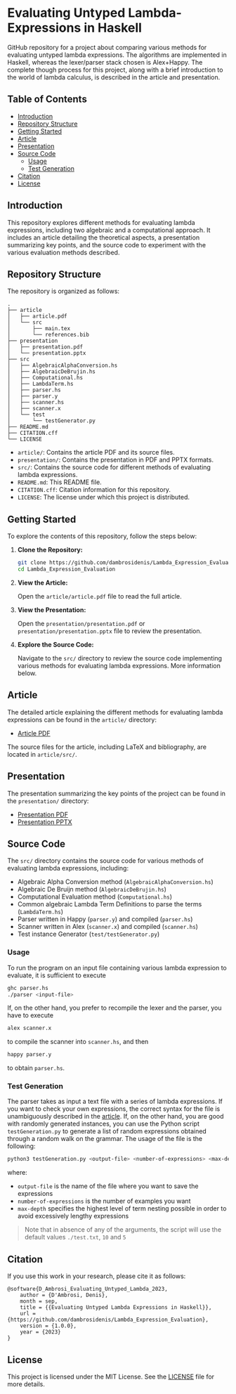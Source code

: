 # Evaluating Untyped Lambda-Expressions in Haskell

GitHub repository for a project about comparing various methods for evaluating untyped lambda expressions. The algorithms are implemented in Haskell, whereas the lexer/parser stack chosen is Alex+Happy. The complete though process for this project, along with a brief introduction to the world of lambda calculus, is described in the article and presentation.

## Table of Contents

- [Introduction](#introduction)
- [Repository Structure](#repository-structure)
- [Getting Started](#getting-started)
- [Article](#article)
- [Presentation](#presentation)
- [Source Code](#source-code)
    - [Usage](#usage)
    - [Test Generation](#test-generation)
- [Citation](#citation)
- [License](#license)

## Introduction

This repository explores different methods for evaluating lambda expressions, including two algebraic and a computational approach. It includes an article detailing the theoretical aspects, a presentation summarizing key points, and the source code to experiment with the various evaluation methods described.

## Repository Structure

The repository is organized as follows:

```
.
├── article
│   ├── article.pdf
│   └── src
│       ├── main.tex
│       └── references.bib
├── presentation
│   ├── presentation.pdf
│   └── presentation.pptx
├── src
│   ├── AlgebraicAlphaConversion.hs
│   ├── AlgebraicDeBrujin.hs
│   ├── Computational.hs
│   ├── LambdaTerm.hs
│   ├── parser.hs
│   ├── parser.y
│   ├── scanner.hs
│   ├── scanner.x
│   └── test
│       └── testGenerator.py
├── README.md
├── CITATION.cff
└── LICENSE
```

- `article/`: Contains the article PDF and its source files.
- `presentation/`: Contains the presentation in PDF and PPTX formats.
- `src/`: Contains the source code for different methods of evaluating lambda expressions.
- `README.md`: This README file.
- `CITATION.cff`: Citation information for this repository.
- `LICENSE`: The license under which this project is distributed.

## Getting Started

To explore the contents of this repository, follow the steps below:

1. **Clone the Repository:**

   ```bash
   git clone https://github.com/dambrosidenis/Lambda_Expression_Evaluation.git
   cd Lambda_Expression_Evaluation
   ```

2. **View the Article:**

   Open the `article/article.pdf` file to read the full article.

3. **View the Presentation:**

   Open the `presentation/presentation.pdf` or `presentation/presentation.pptx` file to review the presentation.

4. **Explore the Source Code:**

   Navigate to the `src/` directory to review the source code implementing various methods for evaluating lambda expressions. More information below.

## Article

The detailed article explaining the different methods for evaluating lambda expressions can be found in the `article/` directory:

- [Article PDF](article/article.pdf)

The source files for the article, including LaTeX and bibliography, are located in `article/src/`.

## Presentation

The presentation summarizing the key points of the project can be found in the `presentation/` directory:

- [Presentation PDF](presentation/presentation.pdf)
- [Presentation PPTX](presentation/presentation.pptx)

## Source Code

The `src/` directory contains the source code for various methods of evaluating lambda expressions, including:

- Algebraic Alpha Conversion method (`AlgebraicAlphaConversion.hs`)
- Algebraic De Bruijn method (`AlgebraicDeBrujin.hs`)
- Computational Evaluation method (`Computational.hs`)
- Common algebraic Lambda Term Definitions to parse the terms (`LambdaTerm.hs`)
- Parser written in Happy (`parser.y`) and compiled (`parser.hs`)
- Scanner written in Alex (`scanner.x`) and compiled (`scanner.hs`)
- Test instance Generator (`test/testGenerator.py`)

### Usage

To run the program on an input file containing various lambda expression to evaluate, it is sufficient to execute

```bash
ghc parser.hs
./parser <input-file>
```

If, on the other hand, you prefer to recompile the lexer and the parser, you have to execute

```bash
alex scanner.x
```

to compile the scanner into `scanner.hs`, and then

```bash
happy parser.y
```

to obtain `parser.hs`.

### Test Generation

The parser takes as input a text file with a series of lambda expressions. If you want to check your own expressions, the correct syntax for the file is unambiguously described in the [article](article/article.pdf). If, on the other hand, you are good with randomly generated instances, you can use the Python script `testGeneration.py` to generate a list of random expressions obtained through a random walk on the grammar. The usage of the file is the following:

```bash
python3 testGeneration.py <output-file> <number-of-expressions> <max-depth>
```

where:
- `output-file` is the name of the file where you want to save the expressions
- `number-of-expressions` is the number of examples you want
- `max-depth` specifies the highest level of term nesting possible in order to avoid excessively lengthy expressions

> Note that in absence of any of the arguments, the script will use the default values `./test.txt`, `10` and `5`

## Citation

If you use this work in your research, please cite it as follows:

```
@software{D_Ambrosi_Evaluating_Untyped_Lambda_2023,
    author = {D'Ambrosi, Denis},
    month = sep,
    title = {{Evaluating Untyped Lambda Expressions in Haskell}},
    url = {https://github.com/dambrosidenis/Lambda_Expression_Evaluation},
    version = {1.0.0},
    year = {2023}
}
```

## License

This project is licensed under the MIT License. See the [LICENSE](LICENSE) file for more details.